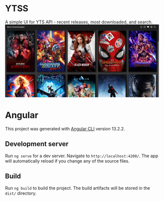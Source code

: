 # YTSS

A simple UI for YTS API - recent releases, most downloaded, and search.
![YTSS API SCRAPER](src/assets/images/YTSS.png?raw=true "Title")


# Angular

This project was generated with [Angular CLI](https://github.com/angular/angular-cli) version 13.2.2.

## Development server

Run `ng serve` for a dev server. Navigate to `http://localhost:4200/`. The app will automatically reload if you change any of the source files.

## Build

Run `ng build` to build the project. The build artifacts will be stored in the `dist/` directory.
